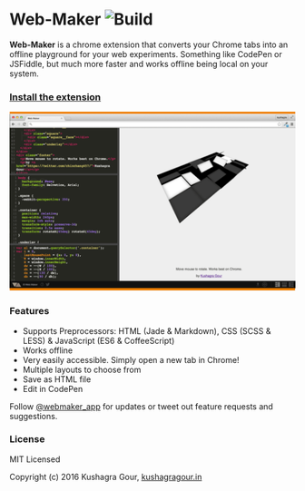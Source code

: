 Web-Maker ![Build](https://travis-ci.org/chinchang/web-maker.svg?branch=master)
======

**Web-Maker** is a chrome extension that converts your Chrome tabs into an offline playground for your web experiments. Something like CodePen or JSFiddle, but much more faster and works offline being local on your system.

### [Install the extension](https://chrome.google.com/webstore/detail/web-maker/lkfkkhfhhdkiemehlpkgjeojomhpccnh)

![Screenshot](/screenshots/ss3.png)

### Features

* Supports Preprocessors: HTML (Jade & Markdown), CSS (SCSS & LESS) & JavaScript (ES6 & CoffeeScript)
* Works offline
* Very easily accessible. Simply open a new tab in Chrome!
* Multiple layouts to choose from
* Save as HTML file
* Edit in CodePen

Follow [@webmaker_app](https://twitter.com/intent/follow?screen_name=webmaker_app) for updates or tweet out feature requests and suggestions.

### License

MIT Licensed

Copyright (c) 2016 Kushagra Gour, [kushagragour.in](https://kushagragour.in)
